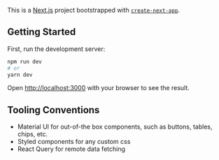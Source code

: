 This is a [Next.js](https://nextjs.org/) project bootstrapped with [`create-next-app`](https://github.com/vercel/next.js/tree/canary/packages/create-next-app).

## Getting Started

First, run the development server:

```bash
npm run dev
# or
yarn dev
```

Open [http://localhost:3000](http://localhost:3000) with your browser to see the result.



## Tooling Conventions

- Material UI for out-of-the box components, such as buttons, tables, chips, etc.
- Styled components for any custom css
- React Query for remote data fetching
